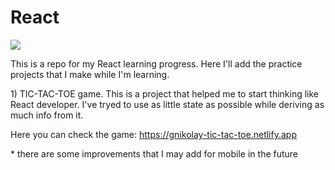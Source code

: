 <h1>React</h1>
<p align="left">
  <a href="https://skillicons.dev">
    <img src="https://skillicons.dev/icons?i=react&theme=dark&perline=1" />
  </a>
</p>
<p align="left">
 This is a repo for my React learning progress. Here I'll add the practice projects that I make while I'm learning.
</p>
<p align="left">
 1) TIC-TAC-TOE game. This is a project that helped me to start thinking like React developer. I've tryed to use as little state as possible while deriving as much info from it.

 <span>Here you can check the game: https://gnikolay-tic-tac-toe.netlify.app</span>
 
 <span> * there are some improvements that I may add for mobile in the future</span>
</p>








